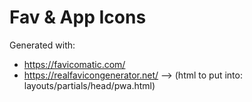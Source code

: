 # Fav & App Icons

Generated with:

- https://favicomatic.com/
- https://realfavicongenerator.net/ --> (html to put into: layouts/partials/head/pwa.html)
